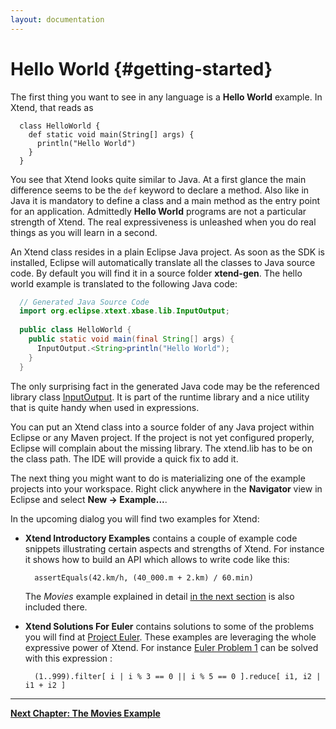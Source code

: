 ```yaml
---
layout: documentation
---
```


# Hello World {#getting-started}

The first thing you want to see in any language is a **Hello World** example. In Xtend, that reads as 

```xtend
  class HelloWorld {
    def static void main(String[] args) {
      println("Hello World")
    }
  }
```

You see that Xtend looks quite similar to Java. At a first glance the main difference seems to be the `def` keyword to declare a method. Also like in Java it is mandatory to define a class and a main method as the entry point for an application. Admittedly **Hello World** programs are not a particular strength of Xtend. The real expressiveness is unleashed when you do real things as you will learn in a second.

An Xtend class resides in a plain Eclipse Java project. As soon as the SDK is installed, Eclipse will automatically translate all the classes to Java source code. By default you will find it in a source folder **xtend-gen**. The hello world example is translated to the following Java code: 

```java
  // Generated Java Source Code
  import org.eclipse.xtext.xbase.lib.InputOutput;
  
  public class HelloWorld {
    public static void main(final String[] args) {
      InputOutput.<String>println("Hello World");
    }
  }
```

The only surprising fact in the generated Java code may be the referenced library class [InputOutput]({{site.src.xtext}}/plugins/org.eclipse.xtext.xbase.lib/src/org/eclipse/xtext/xbase/lib/InputOutput.java). It is part of the runtime library and a nice utility that is quite handy when used in expressions.

You can put an Xtend class into a source folder of any Java project within Eclipse or any Maven project. If the project is not yet configured properly, Eclipse will complain about the missing library. The xtend.lib has to be on the class path. The IDE will provide a quick fix to add it.

The next thing you might want to do is materializing one of the example projects into your workspace. Right click anywhere in the **Navigator** view in Eclipse and select **New -\> Example...**.

In the upcoming dialog you will find two examples for Xtend:

*   **Xtend Introductory Examples** contains a couple of example code snippets illustrating certain aspects and strengths of Xtend. For instance it shows how to build an API which allows to write code like this:     
    
    ```xtend
      assertEquals(42.km/h, (40_000.m + 2.km) / 60.min)
    ```

    The *Movies* example explained in detail [in the next section](02_moviesexample.html) is also included there.
*   **Xtend Solutions For Euler** contains solutions to some of the problems you will find at [Project Euler](http://projecteuler.net/). These examples are leveraging the whole expressive power of Xtend. For instance [Euler Problem 1](http://projecteuler.net/problem=1) can be solved with this expression :     
    
    ```xtend
      (1..999).filter[ i | i % 3 == 0 || i % 5 == 0 ].reduce[ i1, i2 | i1 + i2 ]
    ```

---

**[Next Chapter: The Movies Example](02_moviesexample.html)**